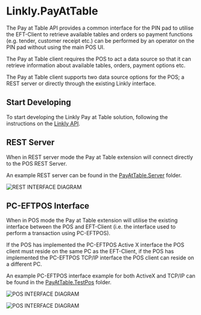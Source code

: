 # Linkly.PayAtTable

The Pay at Table API provides a common interface for the PIN pad to utilise the EFT-Client to retrieve available tables and orders so payment functions (e.g. tender, customer receipt etc.) can be performed by an operator on the PIN pad without using the main POS UI. 

The Pay at Table client requires the POS to act a data source so that it can retrieve information about available tables, orders, payment options etc. 

The Pay at Table client supports two data source options for the POS; a REST server or directly through the existing Linkly interface. 

## Start Developing

To start developing the Linkly Pay at Table solution, following the instructions on the [Linkly API](http://linkly.com.au/apidoc/TCPIP/#pay-at-table).

## REST Server 
When in REST server mode the Pay at Table extension will connect directly to the POS REST Server. 

An example REST server can be found in the [PayAtTable.Server](PayAtTable.Server) folder.

![REST INTERFACE DIAGRAM](PayAtTable.Docs/rest-interface.png)

## PC-EFTPOS Interface 
When in POS mode the Pay at Table extension will utilise the existing interface between the POS and EFT-Client (i.e. the interface used to perform a transaction using PC-EFTPOS).  

If the POS has implemented the PC-EFTPOS Active X interface the POS client must reside on the same PC as the EFT-Client, if the POS has implemented the PC-EFTPOS TCP/IP interface the POS client can reside on a different PC. 

An example PC-EFTPOS interface example for both ActiveX and TCP/IP can be found in the [PayAtTable.TestPos](PayAtTable.TestPos) folder.

![POS INTERFACE DIAGRAM](PayAtTable.Docs/pos-interface-local.png)

![POS INTERFACE DIAGRAM](PayAtTable.Docs/pos-interface-remote.png)

